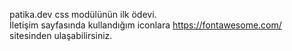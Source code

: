 patika.dev css modülünün ilk ödevi.<br>
İletişim sayfasında kullandığım iconlara https://fontawesome.com/ sitesinden ulaşabilirsiniz.
